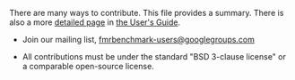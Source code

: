 There are many ways to contribute. This file provides a summary. There is also a
more [detailed page](http://fmrbenchmark.readthedocs.org/en/latest/contributing.html)
in [the User's Guide](http://docs.fmrchallenge.org).

* Join our mailing list, [fmrbenchmark-users@googlegroups.com](https://groups.google.com/forum/#!forum/fmrbenchmark-users)

* All contributions must be under the standard "BSD 3-clause license" or a
  comparable open-source license.
